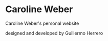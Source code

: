 Caroline Weber
=============

Caroline Weber's personal website

designed and developed by Guillermo Herrero
